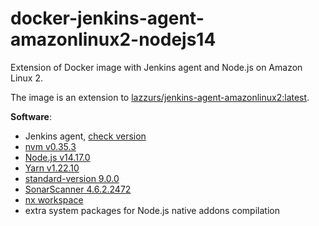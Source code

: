 # docker-jenkins-agent-amazonlinux2-nodejs14

Extension of Docker image with Jenkins agent and Node.js on Amazon Linux 2.

The image is an extension to [lazzurs/jenkins-agent-amazonlinux2:latest](lazzurs/jenkins-agent-amazonlinux2).  

**Software**:
- Jenkins agent, [check version](https://github.com/lazzurs/docker-jenkins-agent-amazonlinux2/blob/master/Dockerfile#L3)
- [nvm v0.35.3](https://github.com/nvm-sh/nvm)
- [Node.js v14.17.0](https://nodejs.org/en/download/package-manager/#nvm)
- [Yarn v1.22.10](https://yarnpkg.com/getting-started/install)
- [standard-version 9.0.0](https://github.com/conventional-changelog/standard-version)
- [SonarScanner 4.6.2.2472](https://docs.sonarqube.org/latest/analysis/scan/sonarscanner/)
- [nx workspace](https://nx.dev)
- extra system packages for Node.js native addons compilation  
